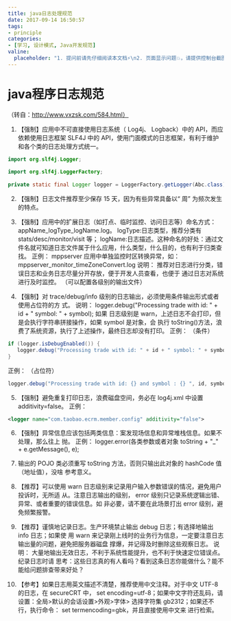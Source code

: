 ```yaml
---
title: java日志处理规范
date: 2017-09-14 16:50:57
tags:
- principle
categories:
- [学习, 设计模式, Java开发规范]
valine:
  placeholder: "1. 提问前请先仔细阅读本文档⚡\n2. 页面显示问题💥，请提供控制台截图📸或者您的测试网址\n3. 其他任何报错💣，请提供详细描述和截图📸，祝食用愉快💪"
---
```


# java程序日志规范
（转自：http://www.vxzsk.com/584.html）

1. 【强制】应用中不可直接使用日志系统（ Log4j、 Logback）中的 API，而应依赖使用日志框架
   SLF4J 中的 API，使用门面模式的日志框架，有利于维护和各个类的日志处理方式统一。
```java
import org.slf4j.Logger;
 
import org.slf4j.LoggerFactory;
 
private static final Logger logger = LoggerFactory.getLogger(Abc.class);
```

2. 【强制】日志文件推荐至少保存 15 天，因为有些异常具备以“ 周” 为频次发生的特点。

3. 【强制】应用中的扩展日志（如打点、临时监控、访问日志等）命名方式：
   appName_logType_logName.log。 logType:日志类型，推荐分类有 stats/desc/monitor/visit
   等； logName:日志描述。这种命名的好处：通过文件名就可知道日志文件属于什么应用，什么类型，什么目的，也有利于归类查找。
   正例： mppserver 应用中单独监控时区转换异常，如：
   mppserver_monitor_timeZoneConvert.log
   说明： 推荐对日志进行分类，错误日志和业务日志尽量分开存放，便于开发人员查看，也便于
   通过日志对系统进行及时监控。
   （可以配置各级别的输出文件）

4. 【强制】对 trace/debug/info 级别的日志输出，必须使用条件输出形式或者使用占位符的方
   式。
   说明： logger.debug("Processing trade with id: " + id + " symbol: " + symbol); 如果
   日志级别是 warn，上述日志不会打印，但是会执行字符串拼接操作，如果 symbol 是对象，会
   执行 toString()方法，浪费了系统资源，执行了上述操作，最终日志却没有打印。
   正例： （条件）
```java
if (logger.isDebugEnabled()) {
   logger.debug("Processing trade with id: " + id + " symbol: " + symbol);
}
```
正例： （占位符）
```java
logger.debug("Processing trade with id: {} and symbol : {} ", id, symbol);
```

5. 【强制】避免重复打印日志，浪费磁盘空间，务必在 log4j.xml 中设置 additivity=false。
   正例： 
```xml
<logger name="com.taobao.ecrm.member.config" additivity="false">
```   

6. 【强制】异常信息应该包括两类信息：案发现场信息和异常堆栈信息。如果不处理，那么往上
   抛。
   正例： logger.error(各类参数或者对象 toString + "_" + e.getMessage(), e);

7. 输出的 POJO 类必须重写 toString 方法，否则只输出此对象的 hashCode 值（地址值），没啥
   参考意义。

8. 【推荐】可以使用 warn 日志级别来记录用户输入参数错误的情况，避免用户投诉时，无所适
   从。注意日志输出的级别， error 级别只记录系统逻辑出错、异常、或者重要的错误信息。如
   非必要，请不要在此场景打出 error 级别，避免频繁报警。

9. 【推荐】谨慎地记录日志。生产环境禁止输出 debug 日志；有选择地输出 info 日志；如果使
   用 warn 来记录刚上线时的业务行为信息，一定要注意日志输出量的问题，避免把服务器磁盘
   撑爆，并记得及时删除这些观察日志。
   说明： 大量地输出无效日志，不利于系统性能提升，也不利于快速定位错误点。纪录日志时请
   思考：这些日志真的有人看吗？看到这条日志你能做什么？能不能给问题排查带来好处？

10. 【参考】如果日志用英文描述不清楚，推荐使用中文注释。对于中文 UTF-8 的日志，在 secureCRT
中， set encoding=utf-8；如果中文字符还乱码，请设置：全局>默认的会话设置>外观>字体>
选择字符集 gb2312；如果还不行，执行命令： set termencoding=gbk，并且直接使用中文来
进行检索。

